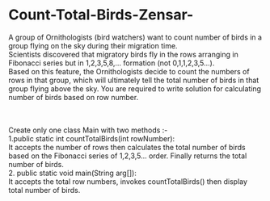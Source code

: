 # Count-Total-Birds-Zensar-
A group of Ornithologists (bird watchers) want to count number of birds in a group flying on the sky during their migration time. <br/>Scientists discovered that migratory birds fly in the rows arranging in Fibonacci series but in 1,2,3,5,8,... formation (not 0,1,1,2,3,5...). <br/>Based on this feature, the Ornithologists decide to count the numbers of rows in that group, which will ultimately tell the total number of birds in that group flying above the sky. You are required to write solution for calculating number of birds based on row number. 

<br/><br/>Create only one class Main with two methods :-  <br/>1.public static int countTotalBirds(int rowNumber): <br/>It accepts the number of rows then calculates the total number of birds based on the Fibonacci series of 1,2,3,5... order. Finally returns the total number of birds. <br/> 2. public static void main(String arg[]): <br/>It accepts the total row numbers, invokes countTotalBirds() then display total number of birds.
